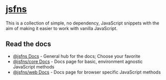 # [jsfns](https://tokimon.github.io/jsfns-docs)
This is a collection of simple, no dependency, JavaScript snippets with the aim
of making it easier to work with vanilla JavaScript.

## Read the docs

- [@jsfns Docs](https://tokimon.github.io/jsfns-docs) - General hub for the docs; Choose your favorite
- [@jsfns/core Docs](https://tokimon.github.io/jsfns-docs/core) - Docs page for basic, environment agnostic JavaScript methods
- [@jsfns/web Docs](https://tokimon.github.io/jsfns-docs/web) - Docs page for browser specific JavaScript methods
